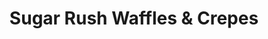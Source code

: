 ---
title: "Sugar Rush Waffles & Crepes"
url: /bremerton/sugar-rush-waffles-and-crepes/
shop: confectionery
---